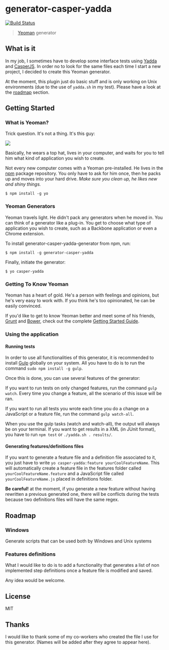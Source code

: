 # generator-casper-yadda

[![Build Status](https://travis-ci.org/matthis-d/generator-yadda-casper.png?branch=master)](https://travis-ci.org/matthis-d/generator-yadda-casper)

> [Yeoman](http://yeoman.io) generator

## What is it

In my job, I sometimes have to develop some interface tests using [Yadda](https://github.com/acuminous/yadda) and [CasperJS](http://casperjs.org/).
In order no to look for the same files each time I start a new project, I decided to create this Yeoman generator.

At the moment, this plugin just do basic stuff and is only working on Unix environments (due to the use of ```yadda.sh``` in my test).
Please have a look at the [roadmap](#Roadmap) section.

## Getting Started

### What is Yeoman?

Trick question. It's not a thing. It's this guy:

![](http://i.imgur.com/JHaAlBJ.png)

Basically, he wears a top hat, lives in your computer, and waits for you to tell him what kind of application you wish to create.

Not every new computer comes with a Yeoman pre-installed. He lives in the [npm](https://npmjs.org) package repository. You only have to ask for him once, then he packs up and moves into your hard drive. *Make sure you clean up, he likes new and shiny things.*

```
$ npm install -g yo
```

### Yeoman Generators

Yeoman travels light. He didn't pack any generators when he moved in. You can think of a generator like a plug-in. You get to choose what type of application you wish to create, such as a Backbone application or even a Chrome extension.

To install generator-casper-yadda-generator from npm, run:

```
$ npm install -g generator-casper-yadda
```

Finally, initiate the generator:

```
$ yo casper-yadda
```

### Getting To Know Yeoman

Yeoman has a heart of gold. He's a person with feelings and opinions, but he's very easy to work with. If you think he's too opinionated, he can be easily convinced.

If you'd like to get to know Yeoman better and meet some of his friends, [Grunt](http://gruntjs.com) and [Bower](http://bower.io), check out the complete [Getting Started Guide](https://github.com/yeoman/yeoman/wiki/Getting-Started).

### Using the application

#### Running tests

In order to use all functionalities of this generator, it is recommended to install [Gulp](http://gulp.js) globally on your system.
All you have to do is to run the command ```sudo npm install -g gulp```.

Once this is done, you can use several features of the generator:

If you want to run tests on only changed features, run the command ```gulp watch```. Every time you change a feature, all the scenario of this issue will be ran.

If you want to run all tests you wrote each time you do a change on a JavaScript or a feature file, run the command ```gulp watch-all```.

When you use the gulp tasks (watch and watch-all), the output will always be on your terminal.
If you want to get results in a XML (in JUnit format), you have to run ```npm test``` or ```./yadda.sh . results/```.

#### Generating features/definitions files

If you want to generate a feature file and a definition file associated to it, you just have to write ```yo casper-yadda:feature yourCoolFeatureName```.
This will automatically create a feature file in the features folder called ```yourCoolFeatureName.feature``` and a JavaScript file called ```yourCoolFeatureName.js``` placed in definitions folder.

**Be careful!** at the moment, if you generate a new feature without having rewritten a previous generated one, there will be conflicts during the tests because two definitions files will have the same regex.

## Roadmap

### Windows

Generate scripts that can be used both by Windows and Unix systems

### Features definitions

What I would like to do is to add a functionality that generates a list of non implemented step definitions once a feature file is modified and saved.

Any idea would be welcome.

## License

MIT

## Thanks

I would like to thank some of my co-workers who created the file I use for this generator.
(Names will be added after they agree to appear here).
